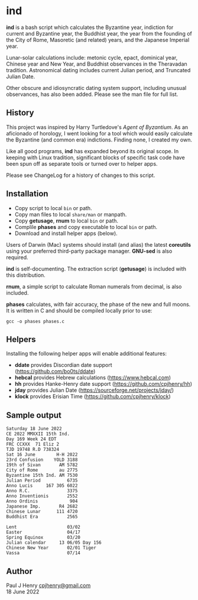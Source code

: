 ind
===

**ind** is a bash script which calculates the Byzantine year, indiction for
current and Byzantine year, the Buddhist year, the year from the founding of
the City of Rome, Masoretic (and related) years, and the Japanese Imperial
year.

Lunar-solar calculations include: metonic cycle, epact, dominical year,
Chinese year and New Year, and Buddhist observances in the Theravadan
tradition. Astronomical dating includes current Julian period, and Truncated
Julian Date.

Other obscure and idiosyncratic dating system support, including unusual
observances, has also been added. Please see the man file for full list.

## History
This project was inspired by Harry Turtledove's _Agent of Byzantium_. As an
aficionado of horology, I went looking for a tool which would easily calculate
the Byzantine (and common era) indictions. Finding none, I created my own.

Like all good programs, **ind** has expanded beyond its original scope. In
keeping with Linux tradition, significant blocks of specific task code have
been spun off as separate tools or turned over to helper apps.

Please see ChangeLog for a history of changes to this script.

## Installation
- Copy script to local `bin` or path.
- Copy man files to local `share/man` or manpath.
- Copy **getusage**, **rnum** to local `bin` or path.
- Complile **phases** and copy executable to local `bin` or path.
- Download and install helper apps (below).

Users of Darwin (Mac) systems should install (and alias) the latest
**coreutils** using your preferred third-party package manager. **GNU-sed**
is also required.

**ind** is self-documenting. The extraction script (**getusage**) is included
with this distribution.

**rnum**, a simple script to calculate Roman numerals from decimal, is also
included.

**phases** calculates, with fair accuracy, the phase of the new and full
moons. It is written in C and should be compiled locally prior to use:

	gcc -o phases phases.c

## Helpers
Installing the following helper apps will enable additional features:

- **ddate** provides Discordian date support (https://github.com/bo0ts/ddate)
- **hebcal** provides Hebrew calculations (https://www.hebcal.com)
- **hh** provides Hanke-Henry date support (https://github.com/cpjhenry/hh)
- **jday** provides Julian Date (https://sourceforge.net/projects/jday/)
- **klock** provides Erisian Time (https://github.com/cpjhenry/klock)

## Sample output

```shell
Saturday 18 June 2022
CE 2022 MMXXII 15th Ind.
Day 169 Week 24 EDT
FRC CCXXX  71 Eliz 2
TJD 19748 R.D 738324
Sat 16 June        H-H 2022
23rd Confusion    YOLD 3188
19th of Sivan       AM 5782
City of Rome        au 2775
Byzantine 15th Ind. AM 7530
Julian Period          6735
Anno Lucis     167 305 6022
Anno R.C.              3375
Anno Inventionis       2552
Anno Ordinis            904
Japanese Imp.       R4 2682
Chinese Lunar      111 4720
Buddhist Era           2565

Lent                   03/02
Easter                 04/17
Spring Equinox         03/20
Julian calendar     13 06/05 Day 156
Chinese New Year       02/01 Tiger
Vassa                  07/14
```

## Author
Paul J Henry <cpjhenry@gmail.com>  
18 June 2022

